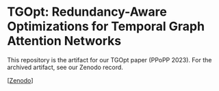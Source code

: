 # TGOpt: Redundancy-Aware Optimizations for Temporal Graph Attention Networks

This repository is the artifact for our TGOpt paper (PPoPP 2023). For the archived artifact, see our Zenodo record.

[[Zenodo][zenodo]]

[zenodo]: https://zenodo.org/record/7328505
